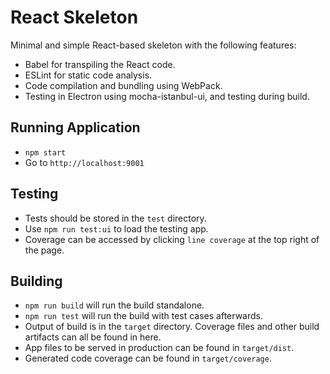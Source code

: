 # React Skeleton

Minimal and simple React-based skeleton with the following features:

* Babel for transpiling the React code.
* ESLint for static code analysis.
* Code compilation and bundling using WebPack.
* Testing in Electron using mocha-istanbul-ui, and testing during build.

## Running Application
* ```npm start```
* Go to ```http://localhost:9001```

## Testing
* Tests should be stored in the ```test``` directory. 
* Use ```npm run test:ui``` to load the testing app.
* Coverage can be accessed by clicking ```line coverage``` at the top right of the page.

## Building 
* ```npm run build``` will run the build standalone.
* ```npm run test``` will run the build with test cases afterwards.
* Output of build is in the ```target``` directory. Coverage files and other build artifacts can all be found in here.
* App files to be served in production can be found in ```target/dist```.
* Generated code coverage can be found in ```target/coverage```.


